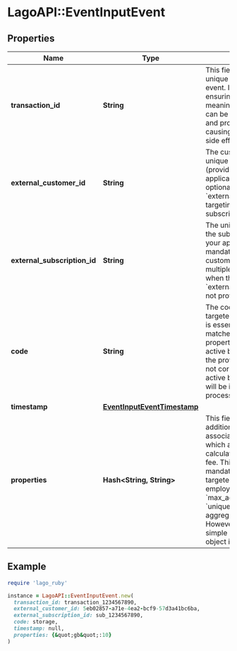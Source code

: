 # LagoAPI::EventInputEvent

## Properties

| Name | Type | Description | Notes |
| ---- | ---- | ----------- | ----- |
| **transaction_id** | **String** | This field represents a unique identifier for the event. It is crucial for ensuring idempotency, meaning that each event can be uniquely identified and processed without causing any unintended side effects. |  |
| **external_customer_id** | **String** | The customer external unique identifier (provided by your own application). This field is optional if you send the &#x60;external_subscription_id&#x60;, targeting a specific subscription. | [optional] |
| **external_subscription_id** | **String** | The unique identifier of the subscription within your application. It is a mandatory field when the customer possesses multiple subscriptions or when the &#x60;external_customer_id&#x60; is not provided. | [optional] |
| **code** | **String** | The code that identifies a targeted billable metric. It is essential that this code matches the &#x60;code&#x60; property of one of your active billable metrics. If the provided code does not correspond to any active billable metric, it will be ignored during the process. |  |
| **timestamp** | [**EventInputEventTimestamp**](EventInputEventTimestamp.md) |  | [optional] |
| **properties** | **Hash&lt;String, String&gt;** | This field represents additional properties associated with the event, which are utilized in the calculation of the final fee. This object becomes mandatory when the targeted billable metric employs a &#x60;sum_agg&#x60;, &#x60;max_agg&#x60;, or &#x60;unique_count_agg&#x60; aggregation method. However, when using a simple &#x60;count_agg&#x60;, this object is not required. | [optional] |

## Example

```ruby
require 'lago_ruby'

instance = LagoAPI::EventInputEvent.new(
  transaction_id: transaction_1234567890,
  external_customer_id: 5eb02857-a71e-4ea2-bcf9-57d3a41bc6ba,
  external_subscription_id: sub_1234567890,
  code: storage,
  timestamp: null,
  properties: {&quot;gb&quot;:10}
)
```

